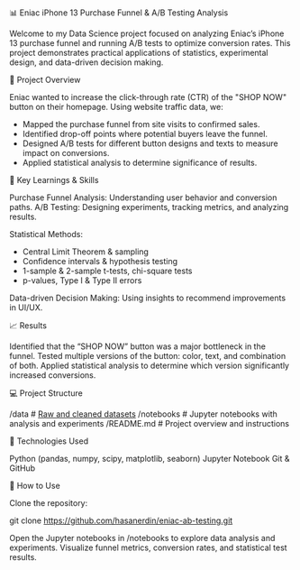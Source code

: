 📊 Eniac iPhone 13 Purchase Funnel & A/B Testing Analysis

Welcome to my Data Science project focused on analyzing Eniac’s iPhone 13 purchase funnel and running A/B tests to optimize conversion rates. 
This project demonstrates practical applications of statistics, experimental design, and data-driven decision making.

🚀 Project Overview

Eniac wanted to increase the click-through rate (CTR) of the "SHOP NOW" button on their homepage. Using website traffic data, we:
* Mapped the purchase funnel from site visits to confirmed sales.
* Identified drop-off points where potential buyers leave the funnel.
* Designed A/B tests for different button designs and texts to measure impact on conversions.
* Applied statistical analysis to determine significance of results.

🧠 Key Learnings & Skills

Purchase Funnel Analysis: Understanding user behavior and conversion paths.
A/B Testing: Designing experiments, tracking metrics, and analyzing results.

Statistical Methods:
* Central Limit Theorem & sampling
* Confidence intervals & hypothesis testing
* 1-sample & 2-sample t-tests, chi-square tests
* p-values, Type I & Type II errors

Data-driven Decision Making: Using insights to recommend improvements in UI/UX.

📈 Results

Identified that the “SHOP NOW” button was a major bottleneck in the funnel.
Tested multiple versions of the button: color, text, and combination of both.
Applied statistical analysis to determine which version significantly increased conversions.

💻 Project Structure

/data                 # [Raw and cleaned datasets](https://drive.google.com/drive/folders/18aRBILkzHelc5pBLshEbi4LtAcV1GMtv?usp=share_link)
/notebooks            # Jupyter notebooks with analysis and experiments
/README.md            # Project overview and instructions

🔗 Technologies Used

Python (pandas, numpy, scipy, matplotlib, seaborn)
Jupyter Notebook
Git & GitHub

📌 How to Use

Clone the repository:

git clone https://github.com/hasanerdin/eniac-ab-testing.git

Open the Jupyter notebooks in /notebooks to explore data analysis and experiments.
Visualize funnel metrics, conversion rates, and statistical test results.
